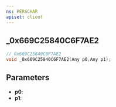 ```yaml
---
ns: PERSCHAR
apiset: client
---
```

## _0x669C25840C6F7AE2

```c
// 0x669C25840C6F7AE2
void _0x669C25840C6F7AE2(Any p0,Any p1);
```


## Parameters
* **p0**:
* **p1**: